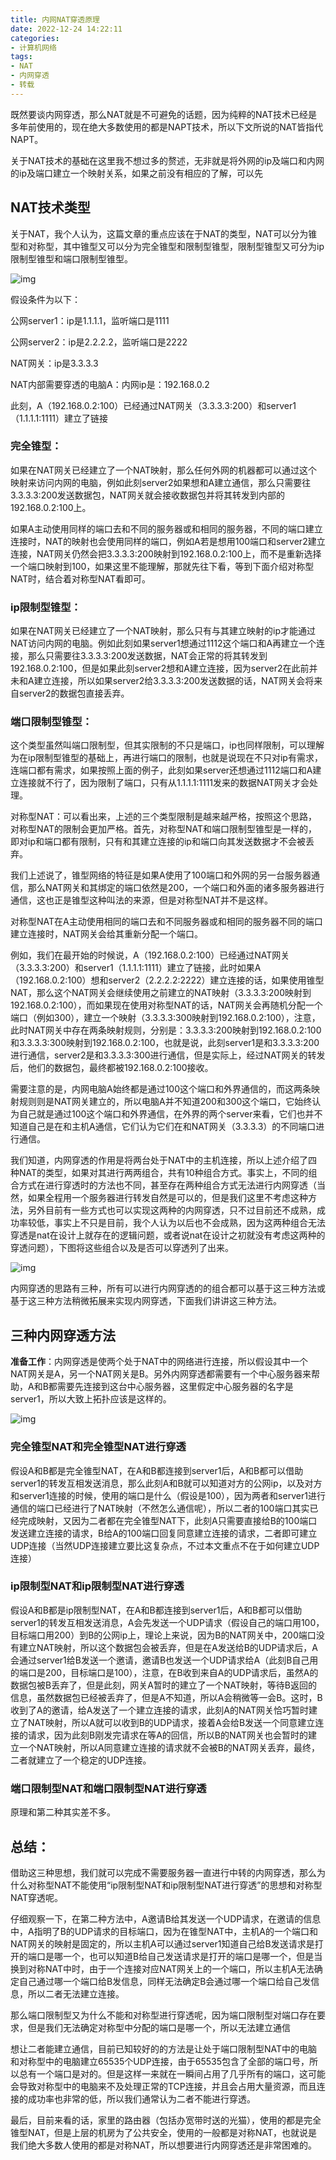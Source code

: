 ```yaml
---
title: 内网NAT穿透原理
date: 2022-12-24 14:22:11
categories:
- 计算机网络
tags:
- NAT
- 内网穿透
- 转载
---
```


既然要谈内网穿透，那么NAT就是不可避免的话题，因为纯粹的NAT技术已经是多年前使用的，现在绝大多数使用的都是NAPT技术，所以下文所说的NAT皆指代NAPT。

关于NAT技术的基础在这里我不想过多的赘述，无非就是将外网的ip及端口和内网的ip及端口建立一个映射关系，如果之前没有相应的了解，可以先

## NAT技术类型

关于NAT，我个人认为，这篇文章的重点应该在于NAT的类型，NAT可以分为锥型和对称型，其中锥型又可以分为完全锥型和限制型锥型，限制型锥型又可分为ip限制型锥型和端口限制型锥型。

![img](https://yajokepic.oss-cn-chengdu.aliyuncs.com/a3b6b98095ac300e7d135dd1a6f1f94c1664e75d.png@942w_531h_progressive.webp)

假设条件为以下：

公网server1：ip是1.1.1.1，监听端口是1111

公网server2：ip是2.2.2.2，监听端口是2222

NAT网关：ip是3.3.3.3

NAT内部需要穿透的电脑A：内网ip是：192.168.0.2

此刻，A（192.168.0.2:100）已经通过NAT网关（3.3.3.3:200）和server1（1.1.1.1:1111）建立了链接

### 完全锥型：

如果在NAT网关已经建立了一个NAT映射，那么任何外网的机器都可以通过这个映射来访问内网的电脑，例如此刻server2如果想和A建立通信，那么只需要往3.3.3.3:200发送数据包，NAT网关就会接收数据包并将其转发到内部的192.168.0.2:100上。

如果A主动使用同样的端口去和不同的服务器或和相同的服务器，不同的端口建立连接时，NAT的映射也会使用同样的端口，例如A若是想用100端口和server2建立连接，NAT网关仍然会把3.3.3.3:200映射到192.168.0.2:100上，而不是重新选择一个端口映射到100，如果这里不能理解，那就先往下看，等到下面介绍对称型NAT时，结合着对称型NAT看即可。

### ip限制型锥型：

如果在NAT网关已经建立了一个NAT映射，那么只有与其建立映射的ip才能通过NAT访问内网的电脑。例如此刻如果server1想通过1112这个端口和A再建立一个连接，那么只需要往3.3.3.3:200发送数据，NAT会正常的将其转发到192.168.0.2:100，但是如果此刻server2想和A建立连接，因为server2在此前并未和A建立连接，所以如果server2给3.3.3.3:200发送数据的话，NAT网关会将来自server2的数据包直接丢弃。

### 端口限制型锥型：

这个类型虽然叫端口限制型，但其实限制的不只是端口，ip也同样限制，可以理解为在ip限制型锥型的基础上，再进行端口的限制，也就是说现在不只对ip有需求，连端口都有需求，如果按照上面的例子，此刻如果server还想通过1112端口和A建立连接就不行了，因为限制了端口，只有从1.1.1.1:1111发来的数据NAT网关才会处理。

对称型NAT：可以看出来，上述的三个类型限制是越来越严格，按照这个思路，对称型NAT的限制会更加严格。首先，对称型NAT和端口限制型锥型是一样的，即对ip和端口都有限制，只有和其建立连接的ip和端口向其发送数据才不会被丢弃。

我们上述说了，锥型网络的特征是如果A使用了100端口和外网的另一台服务器通信，那么NAT网关和其绑定的端口依然是200，一个端口和外面的诸多服务器进行通信，这也正是锥型这种叫法的来源，但是对称型NAT并不是这样。

对称型NAT在A主动使用相同的端口去和不同服务器或和相同的服务器不同的端口建立连接时，NAT网关会给其重新分配一个端口。

例如，我们在最开始的时候说，A（192.168.0.2:100）已经通过NAT网关（3.3.3.3:200）和server1（1.1.1.1:1111）建立了链接，此时如果A（192.168.0.2:100）想和server2（2.2.2.2:2222）建立连接的话，如果使用锥型NAT，那么这个NAT网关会继续使用之前建立的NAT映射（3.3.3.3:200映射到192.168.0.2:100），而如果现在使用对称型NAT的话，NAT网关会再随机分配一个端口（例如300），建立一个映射（3.3.3.3:300映射到192.168.0.2:100），注意，此时NAT网关中存在两条映射规则，分别是：3.3.3.3:200映射到192.168.0.2:100和3.3.3.3:300映射到192.168.0.2:100，也就是说，此刻server1是和3.3.3.3:200进行通信，server2是和3.3.3.3:300进行通信，但是实际上，经过NAT网关的转发后，他们的数据包，最终都被192.168.0.2:100接收。

需要注意的是，内网电脑A始终都是通过100这个端口和外界通信的，而这两条映射规则则是NAT网关建立的，所以电脑A并不知道200和300这个端口，它始终认为自己就是通过100这个端口和外界通信，在外界的两个server来看，它们也并不知道自己是在和主机A通信，它们认为它们在和NAT网关（3.3.3.3）的不同端口进行通信。

我们知道，内网穿透的作用是将两台处于NAT中的主机连接，所以上述介绍了四种NAT的类型，如果对其进行两两组合，共有10种组合方式。事实上，不同的组合方式在进行穿透时的方法也不同，甚至存在两种组合方式无法进行内网穿透（当然，如果全程用一个服务器进行转发自然是可以的，但是我们这里不考虑这种方法，另外目前有一些方式也可以实现这两种的内网穿透，只不过目前还不成熟，成功率较低，事实上不只是目前，我个人认为以后也不会成熟，因为这两种组合无法穿透是nat在设计上就存在的逻辑问题，或者说nat在设计之初就没有考虑这两种的穿透问题），下图将这些组合以及是否可以穿透列了出来。

![img](https://yajokepic.oss-cn-chengdu.aliyuncs.com/0ad51c663a555bc5c787d662648d91d94c1f0cb6.png@942w_543h_progressive.webp)

内网穿透的思路有三种，所有可以进行内网穿透的的组合都可以基于这三种方法或基于这三种方法稍微拓展来实现内网穿透，下面我们讲讲这三种方法。

## 三种内网穿透方法



**准备工作**：内网穿透是使两个处于NAT中的网络进行连接，所以假设其中一个NAT网关是A，另一个NAT网关是B。另外内网穿透都需要有一个中心服务器来帮助，A和B都需要先连接到这台中心服务器，这里假定中心服务器的名字是server1，所以大致上拓扑应该是这样的。

![img](https://yajokepic.oss-cn-chengdu.aliyuncs.com/c91ef56c8e4802f5af02c6a3335cef253fca8b00.png@942w_449h_progressive.webp)

### 完全锥型NAT和完全锥型NAT进行穿透

假设A和B都是完全锥型NAT，在A和B都连接到server1后，A和B都可以借助server1的转发互相发送消息，那么此刻A和B就可以知道对方的公网ip，以及对方和server1连接的时候，使用的端口是什么（假设是100），因为两者和server1进行通信的端口已经进行了NAT映射（不然怎么通信呢），所以二者的100端口其实已经完成映射，又因为二者都在完全锥型NAT下，此刻A只需要直接给B的100端口发送建立连接的请求，B给A的100端口回复同意建立连接的请求，二者即可建立UDP连接（当然UDP连接建立要比这复杂点，不过本文重点不在于如何建立UDP连接）

### ip限制型NAT和ip限制型NAT进行穿透

假设A和B都是ip限制型NAT，在A和B都连接到server1后，A和B都可以借助server1的转发互相发送消息，A会先发送一个UDP请求（假设自己的端口用100，目标端口用200）到B的公网ip上，理论上来说，因为B的NAT网关中，200端口没有建立NAT映射，所以这个数据包会被丢弃，但是在A发送给B的UDP请求后，A会通过server1给B发送一个邀请，邀请B也发送一个UDP请求给A（此刻B自己用的端口是200，目标端口是100），注意，在B收到来自A的UDP请求后，虽然A的数据包被B丢弃了，但是此刻，网关A暂时的建立了一个NAT映射，等待B返回的信息，虽然数据包已经被丢弃了，但是A不知道，所以A会稍微等一会B。这时，B收到了A的邀请，给A发送了一个建立连接的请求，此刻A的NAT网关恰巧暂时建立了NAT映射，所以A就可以收到B的UDP请求，接着A会给B发送一个同意建立连接的请求，因为此刻B刚发完请求在等A的回信，所以B的NAT网关也会暂时的建立一个NAT映射，所以A同意建立连接的请求就不会被B的NAT网关丢弃，最终，二者就建立了一个稳定的UDP连接。

### 端口限制型NAT和端口限制型NAT进行穿透

原理和第二种其实差不多。

## 总结：

借助这三种思想，我们就可以完成不需要服务器一直进行中转的内网穿透，那么为什么对称型NAT不能使用“ip限制型NAT和ip限制型NAT进行穿透”的思想和对称型NAT穿透呢。

仔细观察一下，在第二种方法中，A邀请B给其发送一个UDP请求，在邀请的信息中，A指明了B的UDP请求的目标端口，因为在锥型NAT中，主机A的一个端口和NAT网关的映射是固定的，所以主机A可以通过server1知道自己给B发送请求是打开的端口是哪一个，也可以知道B给自己发送请求是打开的端口是哪一个，但是当换到对称NAT中时，由于一个连接对应NAT网关上的一个端口，所以主机A无法确定自己通过哪一个端口给B发信息，同样无法确定B会通过哪一个端口给自己发信息，所以二者无法建立连接。

那么端口限制型又为什么不能和对称型进行穿透呢，因为端口限制型对端口存在要求，但是我们无法确定对称型中分配的端口是哪一个，所以无法建立通信

想让二者能建立通信，目前已知较好的的方法是让处于端口限制型NAT中的电脑和对称型中的电脑建立65535个UDP连接，由于65535包含了全部的端口号，所以总有一个端口是对的。但是这样一来就在一瞬间占用了几乎所有的端口，这可能会导致对称型中的电脑来不及处理正常的TCP连接，并且会占用大量资源，而且连接的成功率也非常的低，所以我们通常认为二者不能进行穿透。

最后，目前来看的话，家里的路由器（包括办宽带时送的光猫），使用的都是完全锥型NAT，但是上层的机房为了公共安全，使用的一般都是对称NAT，也就说是我们绝大多数人使用的都是对称NAT，所以想要进行内网穿透还是非常困难的。


